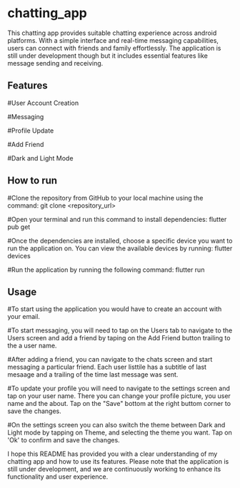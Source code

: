 # chatting_app

This chatting app provides suitable chatting experience across android platforms. With a simple interface and real-time messaging capabilities, users can connect with friends and family effortlessly. The application is still under development though but it includes essential features like message sending and receiving.

## Features

#User Account Creation 

#Messaging

#Profile Update

#Add Friend

#Dark and Light Mode


## How to run

#Clone the repository from GitHub to your local machine using the command: git clone <repository_url>

#Open your terminal and run this command to install dependencies:  flutter pub get

#Once the dependencies are installed, choose a specific device you want to run the application on. You can view the available devices by running: flutter devices

#Run the application by running the following command: flutter run



## Usage

#To start using the application you would have to create an account with your email.

#To start messaging, you will need to tap on the Users tab to navigate to the Users screen and add a friend by taping on the Add Friend button trailing to the a user name.

#After adding a friend, you can navigate to the chats screen and start messaging a particular friend. Each user listtile has a subtitle of last mesaage  and a trailing of the time last message was sent.

#To update your profile you will need to navigate to the settings screen and tap on your user name. There you can change your profile picture, you user name and the about. Tap on the "Save" bottom at the right buttom corner to save the changes.

#On the settings screen you can also switch the theme between Dark and Light mode by tapping on Theme, and selecting the theme you want. Tap on 'Ok' to confirm and save the changes.

I hope this README has provided you with a clear understanding of my chatting app and how to use its features. Please note that the application is still under development, and we are continuously working to enhance its functionality and user experience.





















<!-- A new Flutter project.

## Getting Started

This project is a starting point for a Flutter application.

A few resources to get you started if this is your first Flutter project:

- [Lab: Write your first Flutter app](https://docs.flutter.dev/get-started/codelab)
- [Cookbook: Useful Flutter samples](https://docs.flutter.dev/cookbook)

For help getting started with Flutter development, view the
[online documentation](https://docs.flutter.dev/), which offers tutorials,
samples, guidance on mobile development, and a full API reference. -->
